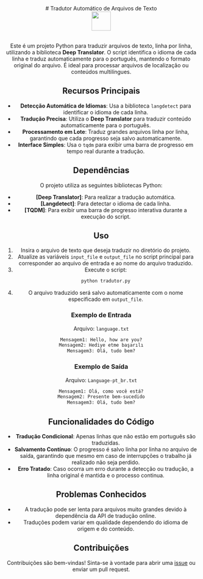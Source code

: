 <center># Tradutor Automático de Arquivos de Texto<center>
<div align="center">
    <img src="https://cdn.jsdelivr.net/gh/devicons/devicon@latest/icons/python/python-original.svg" width="50" height="50" /><br>
    <br>
</div>

Este é um projeto Python para traduzir arquivos de texto, linha por linha, utilizando a biblioteca **Deep Translator**. O script identifica o idioma de cada linha e traduz automaticamente para o português, mantendo o formato original do arquivo. É ideal para processar arquivos de localização ou conteúdos multilíngues.

## Recursos Principais
- **Detecção Automática de Idiomas**: Usa a biblioteca `langdetect` para identificar o idioma de cada linha.
- **Tradução Precisa**: Utiliza o **Deep Translator** para traduzir conteúdo automaticamente para o português.
- **Processamento em Lote**: Traduz grandes arquivos linha por linha, garantindo que cada progresso seja salvo automaticamente.
- **Interface Simples**: Usa o `tqdm` para exibir uma barra de progresso em tempo real durante a tradução.

## Dependências
O projeto utiliza as seguintes bibliotecas Python:

- **[Deep Translator]**: Para realizar a tradução automática.
- **[Langdetect]**: Para detectar o idioma de cada linha.
- **[TQDM]**: Para exibir uma barra de progresso interativa durante a execução do script.

## Uso
1. Insira o arquivo de texto que deseja traduzir no diretório do projeto.
2. Atualize as variáveis `input_file` e `output_file` no script principal para corresponder ao arquivo de entrada e ao nome do arquivo traduzido.
3. Execute o script:
   ```bash
   python tradutor.py
   ```
4. O arquivo traduzido será salvo automaticamente com o nome especificado em `output_file`.

### Exemplo de Entrada
Arquivo: `language.txt`
```txt
Mensagem1: Hello, how are you?
Mensagem2: Hediye etme başarılı
Mensagem3: Olá, tudo bem?
```

### Exemplo de Saída
Arquivo: `Language-pt_br.txt`
```txt
Mensagem1: Olá, como você está?
Mensagem2: Presente bem-sucedido
Mensagem3: Olá, tudo bem?
```

## Funcionalidades do Código
- **Tradução Condicional**: Apenas linhas que não estão em português são traduzidas.
- **Salvamento Contínuo**: O progresso é salvo linha por linha no arquivo de saída, garantindo que mesmo em caso de interrupções o trabalho já realizado não seja perdido.
- **Erro Tratado**: Caso ocorra um erro durante a detecção ou tradução, a linha original é mantida e o processo continua.

## Problemas Conhecidos
- A tradução pode ser lenta para arquivos muito grandes devido à dependência da API de tradução online.
- Traduções podem variar em qualidade dependendo do idioma de origem e do conteúdo.

## Contribuições
Contribuições são bem-vindas! Sinta-se à vontade para abrir uma [issue](https://github.com/moisesferreirajj/Tradutor-Python) ou enviar um pull request.
